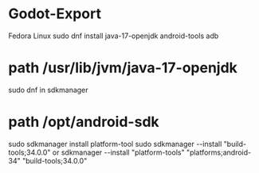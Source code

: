 # Godot-Export

Fedora Linux
sudo dnf install java-17-openjdk android-tools adb 

# path /usr/lib/jvm/java-17-openjdk

sudo dnf in sdkmanager

# path /opt/android-sdk

sudo sdkmanager install platform-tool 
sudo sdkmanager --install "build-tools;34.0.0"
 or 
 sdkmanager --install "platform-tools" "platforms;android-34" "build-tools;34.0.0"



